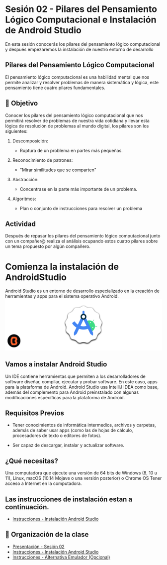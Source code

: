# Sesión 02 - Pilares del Pensamiento Lógico Computacional  e Instalación de Android Studio

En esta sesión conocerás los pilares del pensamiento lógico computacional y después empezaremos la instalación de nuestro entorno de desarrollo

## Pilares del Pensamiento Lógico Computacional

El pensamiento lógico computacional es una habilidad mental que nos permite analizar y resolver problemas de manera sistemática y lógica, este pensamiento tiene cuatro pilares fundamentales.

## 🎯 Objetivo

Conocer los pilares del pensamiento lógico computacional que nos permitirá resolver de problemas de nuestra vida cotidiana y llevar esta lógica de resolución de problemas al mundo digital, los pilares son los siguientes: 

1. Descomposición:<br>
    - Ruptura de un problema en partes más pequeñas.

2. Reconocimiento de patrones:<br>
    - "Mirar similitudes que se comparten"

3. Abstracción:<br>
    - Concentrase en la parte más importante de un problema.

4. Algoritmos: <br>
    - Plan o conjunto de instrucciones para resolver un problema

## Actividad

Después de repasar los pilares del pensamiento lógico computacional junto con un compañer@ realiza el análisis ocupando estos cuatro pilares  sobre un tema propuesto por algún compañero.

# Comienza la instalación de AndroidStudio
Android Studio es un entorno de desarrollo especializado en la creación de herramientas y apps para el sistema operativo Android.
![AndroidStudio](img/01.png)

## Vamos a instalar Android Studio

Un IDE contiene herramientas que permiten a los desarrolladores de software diseñar, compilar, ejecutar y probar software. En este caso, apps para la plataforma de Android. Android Studio usa IntelliJ IDEA como base, además del complemento para Android preinstalado con algunas modificaciones específicas para la plataforma de Android.

## Requisitos Previos

* Tener conocimientos de informática intermedios, archivos y carpetas, además de saber usar apps (como las de hojas de cálculo, procesadores de texto o editores de fotos).

* Ser capaz de descargar, instalar y actualizar software.

## ¿Qué necesitas?

Una computadora que ejecute una versión de 64 bits de Windows (8, 10 u 11), Linux, macOS (10.14 Mojave o una versión posterior) o Chrome OS
Tener acceso a Internet en la computadora.
<br>

## Las instrucciones de instalación estan a continuación.

- [Instrucciones - Instalación Android Studio](instalacion/README.md)

## 📝 Organización de la clase

- [Presentación - Sesión 02](presentacion/Sesion-01.pptx)
- [Instrucciones - Instalación Android Studio](instalacion/README.md)
- [Instrucciones - Alternativa Emulador (Opcional)](alternativa-emulador/README.md)